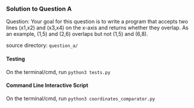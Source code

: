 
### Solution to Question A ###

Question: Your goal for this question is to write a program that accepts two lines (x1,x2) and (x3,x4) on the
          x-axis and returns whether they overlap. As an example, (1,5) and (2,6) overlaps but not (1,5)
          and (6,8).

source directory: `question_a/`

#### Testing ####
On the terminal/cmd, run `python3 tests.py`

#### Command Line Interactive Script ####
On the terminal/cmd, run `python3 coordinates_comparator.py`
